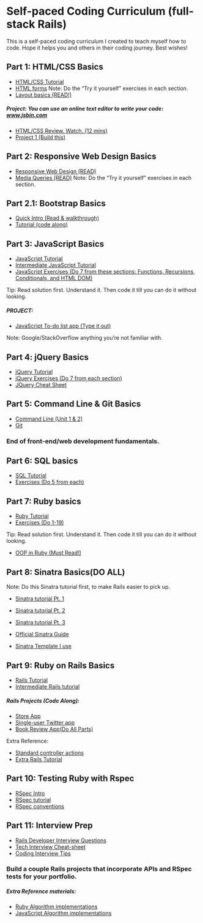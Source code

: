 # Self-paced Coding Curriculum (full-stack Rails)
This is a self-paced coding curriculum I created to teach myself how to code. Hope it helps you and others in their coding journey. Best wishes!

## Part 1: HTML/CSS Basics

* [HTML/CSS Tutorial](https://www.codecademy.com/learn/learn-html-css)
*  [HTML forms](http://www.w3schools.com/html/html_forms.asp)
Note: Do the “Try it yourself” exercises in each section.
* [Layout basics (READ!)](http://learnlayout.com/no-layout.html)

##### Project: You can use an online text editor to write your code: www.jsbin.com

* [HTML/CSS Review. Watch. (12 mins)](https://www.youtube.com/watch?v=0afZj1G0BIE)
* [Project 1 (Build this)](http://www.amberweinberg.com/wp-content/uploads/2009/10/sample.jpg)

## Part 2: Responsive Web Design Basics
* [Responsive Web Design (READ)](http://www.w3schools.com/css/css_rwd_intro.asp)
* [Media Queries (READ)](http://www.w3schools.com/cssref/css3_pr_mediaquery.asp)
Note: Do the “Try it yourself” exercises in each section.

## Part 2.1: Bootstrap Basics
* [Quick Intro (Read & walkthrough)](https://medium.com/@tjoye20/bootstrap-tutorial-quick-introduction-21c101910ab5#.kjvv9c97b)
* [Tutorial (code along)](http://www.w3schools.com/bootstrap/bootstrap_theme_me.asp)

## Part 3: JavaScript Basics
* [JavaScript Tutorial](https://www.codecademy.com/learn/learn-javascript)
* [Intermediate JavaScript Tutorial](https://www.codecademy.com/en/tracks/teachyourself)
* [JavaScript Exercises (Do 7 from these sections: Functions, Recursions, Conditionals, and HTML DOM)](http://www.w3resource.com/javascript-exercises/)

Tip: Read solution first. Understand it. Then code it till you can do it without looking.

##### PROJECT:
* [JavaScript To-do list app (Type it out)](http://code-maven.com/todo-in-html-and-javascript)

Note: Google/StackOverflow anything you’re not familiar with.

## Part 4: jQuery Basics
* [jQuery Tutorial](https://www.codecademy.com/en/tracks/jquery)
* [jQuery Exercises (Do 7 from each section)](http://www.w3resource.com/jquery-exercises/)
* [JQuery Cheat Sheet](https://oscarotero.com/jquery/)

## Part 5: Command Line & Git Basics
* [Command Line (Unit 1 & 2)](https://www.codecademy.com/learn/learn-the-command-line)
* [Git](https://www.codecademy.com/learn/learn-git)

### End of front-end/web development fundamentals.

## Part 6: SQL basics
* [SQL Tutorial](https://www.codecademy.com/learn/learn-sql)
* [Exercises (Do 5 from each)](http://www.w3resource.com/sqlite-exercises/)

## Part 7: Ruby basics
* [Ruby Tutorial](https://www.codecademy.com/learn/ruby)
* [Exercises (Do 1-19)](http://prepwork.appacademy.io/coding-test-1/practice-problems/)

Tip: Read solution first. Understand it. Then code it till you can do it without looking.
* [OOP in Ruby (Must Read!)](http://zetcode.com/lang/rubytutorial/oop/)

## Part 8: Sinatra Basics(DO ALL)
Note: Do this Sinatra tutorial first, to make Rails easier to pick up.
* [Sinatra tutorial Pt. 1](http://code.tutsplus.com/tutorials/singing-with-sinatra--net-18965)
* [Sinatra tutorial Pt. 2](http://code.tutsplus.com/tutorials/singing-with-sinatra-the-recall-app--net-19128)
* [Sinatra tutorial Pt. 3](http://code.tutsplus.com/tutorials/singing-with-sinatra-the-encore--net-19364)

* [Official Sinatra Guide](http://www.sinatrarb.com/intro)
* [Sinatra Template I use](https://github.com/tjoye20/sinatra_template)

## Part 9: Ruby on Rails Basics
* [Rails Tutorial](https://www.codecademy.com/learn/learn-rails)
* [Intermediate Rails tutorial](https://www.codecademy.com/learn/rails-auth)

##### Rails Projects (Code Along):
* [Store App](https://www.youtube.com/watch?v=boMn2gArSew)
* [Single-user Twitter app](https://www.youtube.com/watch?v=ao1vSdHHFek)
* [Book Review App(Do All Parts)](https://www.youtube.com/watch?v=AMai9EZesXY)

Extra Reference:
* [Standard controller actions](https://www.codecademy.com/articles/standard-controller-actions)
* [Extra Rails Tutorial](https://www.railstutorial.org/book/beginning)

## Part 10: Testing Ruby with Rspec
* [RSpec Intro](http://blog.teamtreehouse.com/an-introduction-to-rspec)
* [RSpec tutorial](https://semaphoreci.com/community/series/learn-rspec)
* [RSpec conventions](http://betterspecs.org/)

## Part 11: Interview Prep
* [Rails Developer Interview Questions](https://github.com/afeld/rails_interview_questions)
* [Tech Interview Cheat-sheet](https://gist.github.com/TSiege/cbb0507082bb18ff7e4b)
* [Coding Interview Tips](https://blog.devmastery.com/how-to-win-the-coding-interview-71ae7102d685#.3zmn76gx4)

### Build a couple Rails projects that incorporate APIs and RSpec tests for your portfolio.


##### Extra Reference materials:

* [Ruby Algorithm implementations](https://github.com/kanwei/algorithms/tree/master/lib)
* [JavaScript Algorithm implementations](https://github.com/shrynx/js-algorithms)
